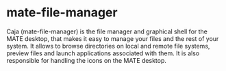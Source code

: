 mate-file-manager
=================

Caja (mate-file-manager) is the file manager and graphical shell for the MATE desktop, that makes it easy to manage your files and the rest of your system. It allows to browse directories on local and remote file systems, preview files and launch applications associated with them. It is also responsible for handling the icons on the MATE desktop.
